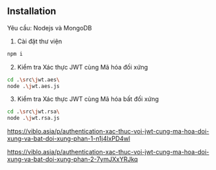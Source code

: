 ## Installation
Yêu cầu: Nodejs và MongoDB
1. Cài đặt thư viện
```sh
npm i
```

2. Kiểm tra Xác thực JWT cùng Mã hóa đối xứng
```sh
cd .\src\jwt.aes\
node .\jwt.aes.js
```

3. Kiểm tra Xác thực JWT cùng Mã hóa bất đối xứng
```sh
cd .\src\jwt.rsa\
node .\jwt.rsa.js
```

https://viblo.asia/p/authentication-xac-thuc-voi-jwt-cung-ma-hoa-doi-xung-va-bat-doi-xung-phan-1-n1j4lxPD4wl

https://viblo.asia/p/authentication-xac-thuc-voi-jwt-cung-ma-hoa-doi-xung-va-bat-doi-xung-phan-2-7ymJXxYRJkq
